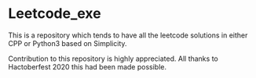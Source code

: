 # Leetcode_exe

This is a repository which tends to have all the leetcode solutions in either CPP or Python3 based on Simplicity.

Contribution to this repository is highly appreciated.
All thanks to  Hactoberfest 2020 this had been made possible.
